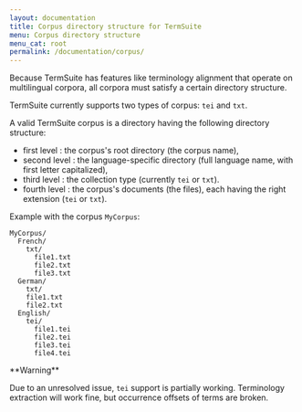 ```yaml
---
layout: documentation
title: Corpus directory structure for TermSuite
menu: Corpus directory structure
menu_cat: root
permalink: /documentation/corpus/
---
```


Because TermSuite has features like terminology alignment that operate on multilingual corpora, all corpora must satisfy a certain directory structure.

TermSuite currently supports two types of corpus: `tei` and `txt`.

A valid TermSuite corpus is a directory having the following directory structure:

 * first level : the corpus's root directory (the corpus name),
 * second level : the language-specific directory (full language name, with first letter capitalized),
 * third level : the collection type (currently `tei` or `txt`).
 * fourth level : the corpus's documents (the files), each having the right extension (`tei` or `txt`).

Example with the corpus `MyCorpus`:

```
MyCorpus/
  French/
    txt/
      file1.txt
      file2.txt
      file3.txt
  German/
    txt/
    file1.txt
    file2.txt
  English/
    tei/
      file1.tei
      file2.tei
      file3.tei
      file4.tei
```

<div class="alert alert-warning" role="alert">
**Warning**

Due to an unresolved issue, `tei` support is partially working. Terminology extraction will work fine, but occurrence offsets of terms are broken.
</div>
